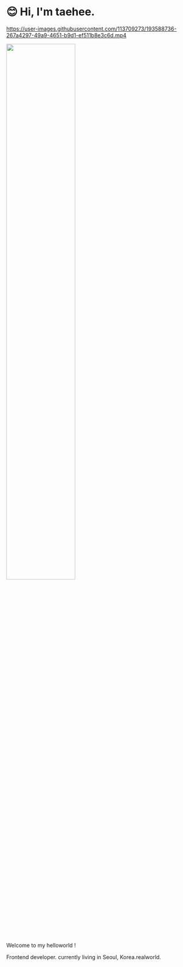 # 😊 Hi, I'm taehee.




https://user-images.githubusercontent.com/113709273/193588736-267a4297-49a9-4651-b9d1-ef511b8e3c6d.mp4


<img src="https://user-images.githubusercontent.com/113709273/194072787-2929d9c0-4ba3-45dc-ada8-dd2e48a87366.jpeg" width="60%" height="60%"/>

Welcome to my helloworld !



Frontend developer. currently living in Seoul, Korea.realworld.


